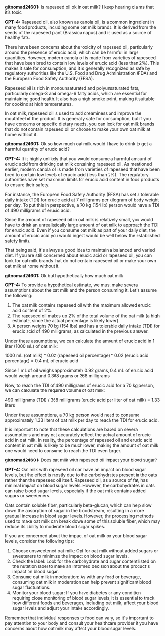 **gitnomad24601:** Is rapeseed oil ok in oat milk? I keep hearing claims that it’s toxic


**GPT-4:** Rapeseed oil, also known as canola oil, is a common ingredient in many food products, including some oat milk brands. It is derived from the seeds of the rapeseed plant (Brassica napus) and is used as a source of healthy fats.

There have been concerns about the toxicity of rapeseed oil, particularly around the presence of erucic acid, which can be harmful in large quantities. However, modern canola oil is made from varieties of rapeseed that have been bred to contain low levels of erucic acid (less than 2%). This makes it safe for consumption, and it is generally recognized as safe by regulatory authorities like the U.S. Food and Drug Administration (FDA) and the European Food Safety Authority (EFSA).

Rapeseed oil is rich in monounsaturated and polyunsaturated fats, particularly omega-3 and omega-6 fatty acids, which are essential for maintaining good health. It also has a high smoke point, making it suitable for cooking at high temperatures.

In oat milk, rapeseed oil is used to add creaminess and improve the mouthfeel of the product. It is generally safe for consumption, but if you have concerns or specific dietary needs, you can look for oat milk brands that do not contain rapeseed oil or choose to make your own oat milk at home without it.


**gitnomad24601:** Ok so how much oat milk would I have to drink to get a harmful quantity of erucic acid?


**GPT-4:** It is highly unlikely that you would consume a harmful amount of erucic acid from drinking oat milk containing rapeseed oil. As mentioned earlier, modern canola oil is made from varieties of rapeseed that have been bred to contain low levels of erucic acid (less than 2%). The regulatory authorities have set maximum limits for erucic acid content in food products to ensure their safety.

For instance, the European Food Safety Authority (EFSA) has set a tolerable daily intake (TDI) for erucic acid at 7 milligrams per kilogram of body weight per day. To put this in perspective, a 70 kg (154 lb) person would have a TDI of 490 milligrams of erucic acid.

Since the amount of rapeseed oil in oat milk is relatively small, you would have to drink an unrealistically large amount of oat milk to approach the TDI for erucic acid. Even if you consume oat milk as part of your daily diet, the amount of erucic acid you would ingest would be well below the established safety limits.

That being said, it's always a good idea to maintain a balanced and varied diet. If you are still concerned about erucic acid or rapeseed oil, you can look for oat milk brands that do not contain rapeseed oil or make your own oat milk at home without it.


**gitnomad24601:** Ok but hypothetically how much oat milk

**GPT-4:** To provide a hypothetical estimate, we must make several assumptions about the oat milk and the person consuming it. Let's assume the following:

1. The oat milk contains rapeseed oil with the maximum allowed erucic acid content of 2%.
2. The rapeseed oil makes up 2% of the total volume of the oat milk (a high estimate, since the actual percentage is likely lower).
3. A person weighs 70 kg (154 lbs) and has a tolerable daily intake (TDI) for erucic acid of 490 milligrams, as calculated in the previous answer.

Under these assumptions, we can calculate the amount of erucic acid in 1 liter (1000 mL) of oat milk:

1000 mL (oat milk) * 0.02 (rapeseed oil percentage) * 0.02 (erucic acid percentage) = 0.4 mL of erucic acid

Since 1 mL of oil weighs approximately 0.92 grams, 0.4 mL of erucic acid would weigh around 0.368 grams or 368 milligrams.

Now, to reach the TDI of 490 milligrams of erucic acid for a 70 kg person, we can calculate the required volume of oat milk:

490 milligrams (TDI) / 368 milligrams (erucic acid per liter of oat milk) = 1.33 liters

Under these assumptions, a 70 kg person would need to consume approximately 1.33 liters of oat milk per day to reach the TDI for erucic acid.

It is important to note that these calculations are based on several assumptions and may not accurately reflect the actual amount of erucic acid in oat milk. In reality, the percentage of rapeseed oil and erucic acid content in oat milk is likely to be much lower, making the amount of oat milk one would need to consume to reach the TDI even larger.


**gitnomad24601:** Does oat milk with rapeseed oil impact your blood sugar?

**GPT-4:** Oat milk with rapeseed oil can have an impact on blood sugar levels, but the effect is mostly due to the carbohydrates present in the oats rather than the rapeseed oil itself. Rapeseed oil, as a source of fat, has minimal impact on blood sugar levels. However, the carbohydrates in oats can raise blood sugar levels, especially if the oat milk contains added sugars or sweeteners.

Oats contain soluble fiber, particularly beta-glucan, which can help slow down the absorption of sugar in the bloodstream, resulting in a more gradual increase in blood sugar levels. However, the processing methods used to make oat milk can break down some of this soluble fiber, which may reduce its ability to moderate blood sugar spikes.

If you are concerned about the impact of oat milk on your blood sugar levels, consider the following tips:

1. Choose unsweetened oat milk: Opt for oat milk without added sugars or sweeteners to minimize the impact on blood sugar levels.
2. Check the label: Look for the carbohydrate and sugar content listed on the nutrition label to make an informed decision about the product's impact on blood sugar.
3. Consume oat milk in moderation: As with any food or beverage, consuming oat milk in moderation can help prevent significant blood sugar fluctuations.
4. Monitor your blood sugar: If you have diabetes or any condition requiring close monitoring of blood sugar levels, it is essential to track how different foods and beverages, including oat milk, affect your blood sugar levels and adjust your intake accordingly.

Remember that individual responses to food can vary, so it's important to pay attention to your body and consult your healthcare provider if you have concerns about how oat milk may affect your blood sugar levels.
